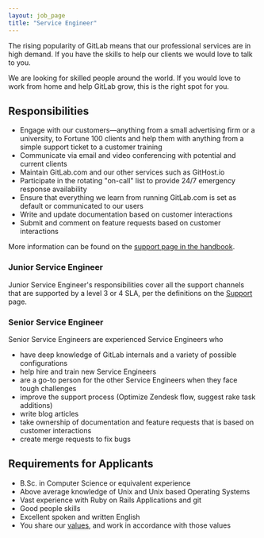 ```yaml
---
layout: job_page
title: "Service Engineer"
---
```

The rising popularity of GitLab means that our professional services are in high demand.
If you have the skills to help our clients we would love to talk to you.  

We are looking for skilled people around the world. If you would love to 
work from home and help GitLab grow, this is the right spot for you.

## Responsibilities

* Engage with our customers—anything from a small advertising firm or a university, to Fortune 100 clients and
help them with anything from a simple support ticket to a customer training
* Communicate via email and video conferencing with potential and current clients
* Maintain GitLab.com and our other services such as GitHost.io
* Participate in the rotating "on-call" list to provide 24/7 emergency response availability
* Ensure that everything we learn from running GitLab.com is set as default or communicated to our users
* Write and update documentation based on customer interactions
* Submit and comment on feature requests based on customer interactions

More information can be found on the [support page in the handbook](https://about.gitlab.com/handbook/support/).

### Junior Service Engineer

Junior Service Engineer's responsibilities cover all the support channels that are
supported by a level 3 or 4 SLA, per the definitions on the [Support](/handbook/support/#sla) page.

### Senior Service Engineer

Senior Service Engineers are experienced Service Engineers who

* have deep knowledge of GitLab internals and a variety of possible configurations
* help hire and train new Service Engineers
* are a go-to person for the other Service Engineers when they face tough challenges
* improve the support process (Optimize Zendesk flow, suggest rake task additions)
* write blog articles
* take ownership of documentation and feature requests that is based on customer interactions
* create merge requests to fix bugs

## Requirements for Applicants

* B.Sc. in Computer Science or equivalent experience
* Above average knowledge of Unix and Unix based Operating Systems
* Vast experience with Ruby on Rails Applications and git
* Good people skills
* Excellent spoken and written English
* You share our [values](/handbook/#values), and work in accordance with those values
